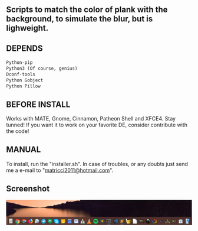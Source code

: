 ## Scripts to match the color of plank with the background, to simulate the blur, but is lighweight.

## DEPENDS 
	Python-pip
	Python3 (Of course, genius)
	Dconf-tools
	Python Gobject
	Python Pillow

## BEFORE INSTALL
Works with MATE, Gnome, Cinnamon, Patheon Shell and XFCE4. Stay tunned! If you want it to work on your favorite DE, consider contribute with the code! 

## MANUAL
To install, run the "installer.sh".
In case of troubles, or any doubts just send me a e-mail to "matricci2011@hotmail.com".
		

## Screenshot
![Screenshot](screenshot.png)
